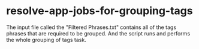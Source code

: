 # resolve-app-jobs-for-grouping-tags
The input file called the "Filtered Phrases.txt" contains all of the tags phrases that are required to be grouped.
And the script runs and performs the whole grouping of tags task.
